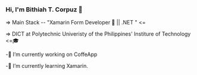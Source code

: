 ### Hi, I'm Bithiah T. Corpuz 👋
=> Main Stack -- "Xamarin Form Developer 📱 || .NET " <=

=> DICT at Polytechnic Univeristy of the Philippines'
Institure of Technology <=🎓 

-🔭 I’m currently working on CoffeApp

-🌱 I’m currently learning Xamarin.
<!--
**BithiahCorpuz/bithiahCorpuz** is a ✨ _special_ ✨ repository because its `README.md` (this file) appears on your GitHub profile.

Here are some ideas to get you started:

- 🔭 I’m currently working on CoffeApp
- 🌱 I’m currently learning Xamarin.
- 👯 I’m looking to collaborate on ...
- 🤔 I’m looking for help with 
- 💬 Ask me about ...
- 📫 How to reach me: ...
- 😄 Pronouns: Bi-thi-yah
- ⚡ Fun fact: ...
-->
